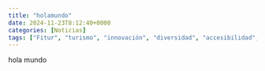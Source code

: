 ```yaml
---
title: "holamundo"
date: 2024-11-23T8:12:40+0000
categories: [Noticias]
tags: ["Fitur", "turismo", "innovación", "diversidad", "accesibilidad", "cruceros", "internacionalización", "LGTB+"]
---
```


hola mundo